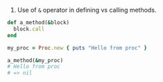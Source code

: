 1. Use of `&` operator in defining vs calling methods. 

```ruby 
def a_method(&block)
  block.call 
end 

my_proc = Proc.new { puts "Hello from proc" }

a_method(&my_proc) 
# Hello from proc 
# => nil 
```



